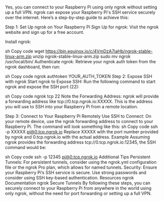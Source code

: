 Yes, you can connect to your Raspberry Pi using only ngrok without setting up a full VPN. ngrok can expose your Raspberry Pi's SSH service securely over the internet. Here’s a step-by-step guide to achieve this:

Step 1: Set Up ngrok on Your Raspberry Pi
Sign Up for ngrok:
Visit the ngrok website and sign up for a free account.

Install ngrok:

sh
Copy code
wget https://bin.equinox.io/c/4VmDzA7iaHb/ngrok-stable-linux-arm.zip
unzip ngrok-stable-linux-arm.zip
sudo mv ngrok /usr/local/bin/
Authenticate ngrok:
Retrieve your ngrok auth token from the ngrok dashboard, then run:

sh
Copy code
ngrok authtoken YOUR_AUTH_TOKEN
Step 2: Expose SSH with ngrok
Start ngrok to Expose SSH:
Run the following command to start ngrok and expose the SSH port (22):

sh
Copy code
ngrok tcp 22
Note the Forwarding Address:
ngrok will provide a forwarding address like tcp://0.tcp.ngrok.io:XXXXX. This is the address you will use to SSH into your Raspberry Pi from a remote location.

Step 3: Connect to Your Raspberry Pi Remotely
Use SSH to Connect:
On your remote device, use the ngrok forwarding address to connect to your Raspberry Pi. The command will look something like this:
sh
Copy code
ssh -p XXXXX pi@0.tcp.ngrok.io
Replace XXXXX with the port number provided by ngrok and 0.tcp.ngrok.io with the actual address.
Example
Assuming ngrok provides the forwarding address tcp://0.tcp.ngrok.io:12345, the SSH command would be:

sh
Copy code
ssh -p 12345 pi@0.tcp.ngrok.io
Additional Tips
Persistent Tunnels: For persistent tunnels, consider using the ngrok.yml configuration file or the ngrok Pro plan, which allows for named tunnels.
Security: Ensure your Raspberry Pi’s SSH service is secure. Use strong passwords and consider using SSH key-based authentication.
Resources
ngrok Documentation
ngrok Secure Tunnels
By following these steps, you can securely connect to your Raspberry Pi from anywhere in the world using only ngrok, without the need for port forwarding or setting up a full VPN.





